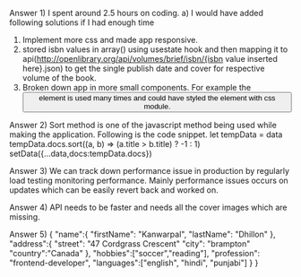 Answer 1) I spent around 2.5 hours on coding.
 a) I would have added following solutions if I had enough time
   1) Implement more css and made app responsive.
   2) stored isbn values in array() using usestate hook and then mapping it to api(http://openlibrary.org/api/volumes/brief/isbn/{isbn value inserted here}.json) to get the single publish date and cover for respective volume of the book.
   3) Broken down app in more small components. For example the <button> element is used many times and could have styled the element with css module.
   

Answer 2) Sort method is one of the javascript method being used while making the application. Following is the code snippet.
let tempData = data
    tempData.docs.sort((a, b) => (a.title > b.title) ? -1 : 1)
    setData({...data,docs:tempData.docs})

Answer 3) We can track down performance issue in production by regularly load testing monitoring performance. Mainly performance issues occurs on updates which can be easily revert back and worked on.

Answer 4) API needs to be faster and needs all the cover images which are missing.

Answer 5) {
    "name":{
        "firstName": "Kanwarpal",
        "lastName": "Dhillon"
        },
    "address":{
        "street": "47 Cordgrass Crescent"
        "city": "brampton"
        "country":"Canada"
            },
    "hobbies":["soccer","reading"],
    "profession": "frontend-developer",
    "languages":["english", "hindi", "punjabi"]
    }
}